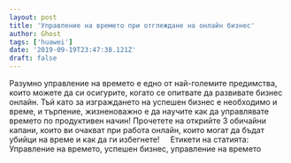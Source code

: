 ```yaml
---
layout: post
title: 'Управление на времето при отглеждане на онлайн бизнес'
author: Ghost
tags: ['huawei']
date: '2019-09-19T23:47:38.121Z'
draft: false
---
```


Разумно управление на времето е едно от най-големите предимства, които можете да си осигурите, когато се опитвате да развивате бизнес онлайн. Тъй като за изграждането на успешен бизнес е необходимо и време, и търпение, жизненоважно е да научите как да управлявате времето по продуктивен начин! Прочетете на открийте 3 обичайни капани, които ви очакват при работа онлайн, които могат да бъдат убийци на време и как да ги избегнете!     Етикети на статията:         Управление на времето, успешен бизнес, управление на времето
